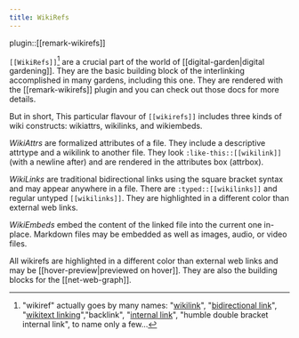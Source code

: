 ```yaml
---
title: WikiRefs
---
```


plugin::[[remark-wikirefs]]


`[[WikiRefs]]`[^names] are a crucial part of the world of [[digital-garden|digital gardening]]. They are the basic building block of the interlinking accomplished in many gardens, including this one. They are rendered with the [[remark-wikirefs]] plugin and you can check out those docs for more details.

But in short, This particular flavour of `[[wikirefs]]` includes three kinds of wiki constructs: wikiattrs, wikilinks, and wikiembeds.

_WikiAttrs_ are formalized attributes of a file. They include a descriptive attrtype and a wikilink to another file. They look `:like-this::[[wikilink]]` (with a newline after) and are rendered in the attributes box (attrbox).

_WikiLinks_ are traditional bidirectional links using the square bracket syntax and may appear anywhere in a file. There are `:typed::[[wikilinks]]` and regular untyped `[[wikilinks]]`. They are highlighted in a different color than external web links.

_WikiEmbeds_ embed the content of the linked file into the current one in-place. Markdown files may be embedded as well as images, audio, or video files.

All wikirefs are highlighted in a different color than external web links and may be [[hover-preview|previewed on hover]]. They are also the building blocks for the [[net-web-graph]].


[^names]: "wikiref" actually goes by many names: "[wikilink](https://en.wikipedia.org/wiki/Help:Link)", "[bidirectional link](https://maggieappleton.com/bidirectionals)", "[wikitext linking](https://tiddlywiki.com/#Linking%20in%20WikiText)","backlink", "[internal link](https://help.obsidian.md/How+to/Internal+link)", "humble double bracket internal link", to name only a few...
